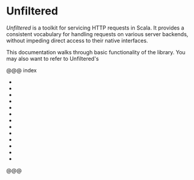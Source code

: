 Unfiltered
==========

*Unfiltered* is a toolkit for servicing HTTP requests in Scala. It
 provides a consistent vocabulary for handling requests on various
 server backends, without impeding direct access to their native
 interfaces.

This documentation walks through basic functionality of the
library. You may also want to refer to Unfiltered's

@@@ index

* [ ](01.md)
* [ ](02.md)
* [ ](03.md)
* [ ](04.md)
* [ ](05.md)
* [ ](06/00.md)
* [ ](07/00.md)
* [ ](08/00.md)
* [ ](09/00.md)
* [ ](10/00.md)
* [ ](11.md)
* [ ](12.md)
* [ ](99.md)

@@@
